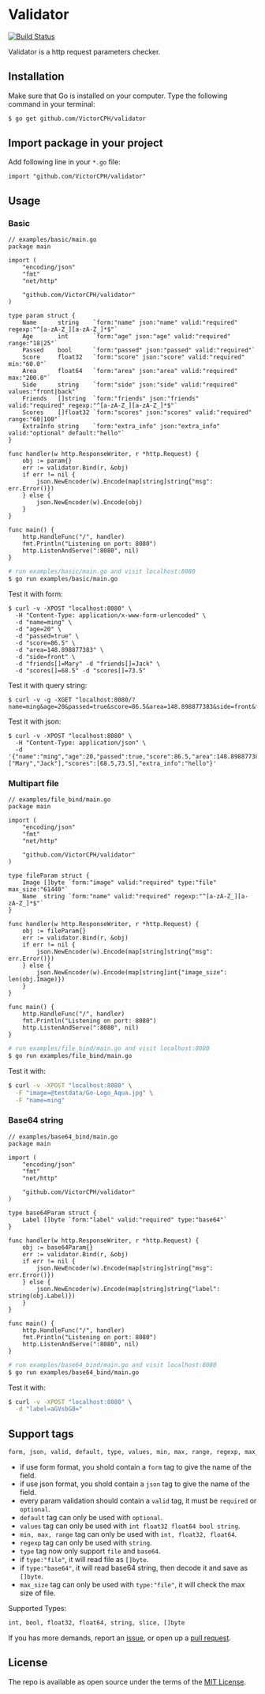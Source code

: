 # Validator

[![Build Status](https://travis-ci.org/VictorCPH/validator.svg?branch=master)](https://travis-ci.org/VictorCPH/validator)

Validator is a http request parameters checker.

## Installation

Make sure that Go is installed on your computer. Type the following command in your terminal:

```sh
$ go get github.com/VictorCPH/validator
```

## Import package in your project

Add following line in your `*.go` file:

```golang
import "github.com/VictorCPH/validator"
```

## Usage

### Basic

```golang
// examples/basic/main.go
package main

import (
	"encoding/json"
	"fmt"
	"net/http"

	"github.com/VictorCPH/validator"
)

type param struct {
	Name      string    `form:"name" json:"name" valid:"required" regexp:"^[a-zA-Z_][a-zA-Z_]*$"`
	Age       int       `form:"age" json:"age" valid:"required" range:"18|25"`
	Passed    bool      `form:"passed" json:"passed" valid:"required"`
	Score     float32   `form:"score" json:"score" valid:"required" min:"60.0"`
	Area      float64   `form:"area" json:"area" valid:"required" max:"200.0"`
	Side      string    `form:"side" json:"side" valid:"required" values:"front|back"`
	Friends   []string  `form:"friends" json:"friends" valid:"required" regexp:"^[a-zA-Z_][a-zA-Z_]*$"`
	Scores    []float32 `form:"scores" json:"scores" valid:"required" range:"60|100"`
	ExtraInfo string    `form:"extra_info" json:"extra_info" valid:"optional" default:"hello"`
}

func handler(w http.ResponseWriter, r *http.Request) {
	obj := param{}
	err := validator.Bind(r, &obj)
	if err != nil {
		json.NewEncoder(w).Encode(map[string]string{"msg": err.Error()})
	} else {
		json.NewEncoder(w).Encode(obj)
	}
}

func main() {
	http.HandleFunc("/", handler)
	fmt.Println("Listening on port: 8080")
	http.ListenAndServe(":8080", nil)
}
```

```sh
# run examples/basic/main.go and visit localhost:8080
$ go run examples/basic/main.go
```

Test it with form:

```
$ curl -v -XPOST "localhost:8080" \
  -H "Content-Type: application/x-www-form-urlencoded" \
  -d "name=ming" \
  -d "age=20" \
  -d "passed=true" \
  -d "score=86.5" \
  -d "area=148.898877383" \
  -d "side=front" \
  -d "friends[]=Mary" -d "friends[]=Jack" \
  -d "scores[]=68.5" -d "scores[]=73.5"
```

Test it with query string:

```
$ curl -v -g -XGET "localhost:8080/?name=ming&age=20&passed=true&score=86.5&area=148.898877383&side=front&friends[]=Mary&friends[]=Jack&scores[]=68.5&scores[]=73.5"
```

Test it with json:

```
$ curl -v -XPOST "localhost:8080" \
  -H "Content-Type: application/json" \
  -d '{"name":"ming","age":20,"passed":true,"score":86.5,"area":148.898877383,"side":"front","friends":["Mary","Jack"],"scores":[68.5,73.5],"extra_info":"hello"}'
```

### Multipart file

```golang
// examples/file_bind/main.go
package main

import (
	"encoding/json"
	"fmt"
	"net/http"

	"github.com/VictorCPH/validator"
)

type fileParam struct {
	Image []byte `form:"image" valid:"required" type:"file" max_size:"61440"`
	Name  string `form:"name" valid:"required" regexp:"^[a-zA-Z_][a-zA-Z_]*$"`
}

func handler(w http.ResponseWriter, r *http.Request) {
	obj := fileParam{}
	err := validator.Bind(r, &obj)
	if err != nil {
		json.NewEncoder(w).Encode(map[string]string{"msg": err.Error()})
	} else {
		json.NewEncoder(w).Encode(map[string]int{"image_size": len(obj.Image)})
	}
}

func main() {
	http.HandleFunc("/", handler)
	fmt.Println("Listening on port: 8080")
	http.ListenAndServe(":8080", nil)
}
```

```sh
# run examples/file_bind/main.go and visit localhost:8080
$ go run examples/file_bind/main.go
```

Test it with:

```sh
$ curl -v -XPOST "localhost:8080" \
  -F "image=@testdata/Go-Logo_Aqua.jpg" \
  -F "name=ming"
```

### Base64 string

```golang
// examples/base64_bind/main.go
package main

import (
	"encoding/json"
	"fmt"
	"net/http"

	"github.com/VictorCPH/validator"
)

type base64Param struct {
	Label []byte `form:"label" valid:"required" type:"base64"`
}

func handler(w http.ResponseWriter, r *http.Request) {
	obj := base64Param{}
	err := validator.Bind(r, &obj)
	if err != nil {
		json.NewEncoder(w).Encode(map[string]string{"msg": err.Error()})
	} else {
		json.NewEncoder(w).Encode(map[string]string{"label": string(obj.Label)})
	}
}

func main() {
	http.HandleFunc("/", handler)
	fmt.Println("Listening on port: 8080")
	http.ListenAndServe(":8080", nil)
}
```

```sh
# run examples/base64_bind/main.go and visit localhost:8080
$ go run examples/base64_bind/main.go
```

Test it with:

```sh
$ curl -v -XPOST "localhost:8080" \
  -d "label=aGVsbG8="
```

## Support tags

``` sh
form, json, valid, default, type, values, min, max, range, regexp, max_size
```

- if use form format, you shold contain a `form` tag to give the name of the field.
- if use json format, you shold contain a `json` tag to give the name of the field.
- every param validation should contain a `valid` tag, it must be `required` or `optional`.
- `default` tag can only be used with `optional`.
- `values` tag can only be used with `int float32 float64 bool string`.
- `min, max, range` tag can only be used with `int, float32, float64`.
- `regexp` tag can only be used with `string`.
- `type` tag now only support `file` and `base64`.
- if `type:"file"`, it will read file as `[]byte`.
- if `type:"base64"`, it will read base64 string, then decode it and save as `[]byte`.
- `max_size` tag can only be used with `type:"file"`, it will check the max size of file.


Supported Types:

```sh
int, bool, float32, float64, string, slice, []byte
```

If you has more demands, report an [issue](https://github.com/VictorCPH/validator/issues/new), or open up a [pull request](https://github.com/VictorCPH/validator/pulls).

## License

The repo is available as open source under the terms of the [MIT License](http://opensource.org/licenses/MIT).
